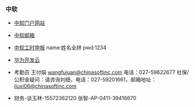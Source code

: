 ### 中软
* [中软门户网站](http://ics.chinasoftosg.com/SignOnServlet)
* [中软邮箱](https://chinasoftinc.com/owa)
* [中软工时申报](http://psgis.chinasofti.com/oa/portal)    name:姓名全拼 pwd:1234
* [华为开发云](https://dl.devcloud.hwclouds.com/project/4e862be21c31412387de9f449db5cb5d/scrum/home)

* 考勤员 王付娟 wangfujuan@chinasoftinc.com 电话：027-59622677 社保/公积金疑问：请咨询刘细，电话：027-59201661，邮箱地址：liuxi06@chinasoftinc.com
* 财务-谈玉林-15572362120  张智-AP-0411-39416670
